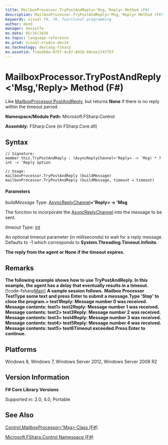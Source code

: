 ```yaml
---
title: MailboxProcessor.TryPostAndReply<'Msg,'Reply> Method (F#)
description: MailboxProcessor.TryPostAndReply<'Msg,'Reply> Method (F#)
keywords: visual f#, f#, functional programming
author: dend
manager: danielfe
ms.date: 05/16/2016
ms.topic: language-reference
ms.prod: visual-studio-dev14
ms.technology: devlang-fsharp
ms.assetid: f14edb0a-975f-4c87-841b-69cee174775f 
---
```


# MailboxProcessor.TryPostAndReply<'Msg,'Reply> Method (F#)

Like [MailboxProcessor.PostAndReply](https://msdn.microsoft.com/library/11842a52-ea51-45e8-86c4-72e887fedf71), but returns **None** if there is no reply within the timeout period.

**Namespace/Module Path:** Microsoft.FSharp.Control

**Assembly:** FSharp.Core (in FSharp.Core.dll)


## Syntax

```
// Signature:
member this.TryPostAndReply : (AsyncReplyChannel<'Reply> -> 'Msg) * ?int -> 'Reply option

// Usage:
mailboxProcessor.TryPostAndReply (buildMessage)
mailboxProcessor.TryPostAndReply (buildMessage, timeout = timeout)
```

#### Parameters
*buildMessage*
Type: [AsyncReplyChannel](https://msdn.microsoft.com/library/e32fd8ec-37dd-4e63-94a5-67709962d1d0)**&lt;'Reply&gt; -&gt;   'Msg**


The function to incorporate the [AsyncReplyChannel](https://msdn.microsoft.com/library/e32fd8ec-37dd-4e63-94a5-67709962d1d0) into the message to be sent.


*timeout*
Type: [int](https://msdn.microsoft.com/library/025d5455-3622-4ea5-9573-3ecbd4ee1375)


An optional timeout parameter (in milliseconds) to wait for a reply message. Defaults to -1 which corresponds to **System.Threading.Timeout.Infinite**.



**The reply from the agent or None if the timeout expires.**
## Remarks
**The following example shows how to use TryPostAndReply. In this example, the agent has a delay that eventually results in a timeout.**
[!code-fsharp[Main](snippets/fsmailboxprocessor/snippet16.fs)]
**A sample session follows.**
**Mailbox Processor TestType some text and press Enter to submit a message.Type 'Stop' to close the program.&gt; test1Reply: Message number 0 was received. Message contents: test1&gt; test2Reply: Message number 1 was received. Message contents: test2&gt; test3Reply: Message number 2 was received. Message contents: test3&gt; test4Reply: Message number 3 was received. Message contents: test4&gt; test5Reply: Message number 4 was received. Message contents: test5&gt; test6Timeout exceeded.Press Enter to continue.**
## Platforms
Windows 8, Windows 7, Windows Server 2012, Windows Server 2008 R2


## Version Information
**F# Core Library Versions**

Supported in: 2.0, 4.0, Portable




## See Also
[Control.MailboxProcessor&#60;'Msg&#62; Class &#40;F&#35;&#41;](Control.MailboxProcessor%5B%27Msg%5D-Class-%5BFSharp%5D.md)

[Microsoft.FSharp.Control Namespace &#40;F&#35;&#41;](Microsoft.FSharp.Control-Namespace-%5BFSharp%5D.md)

